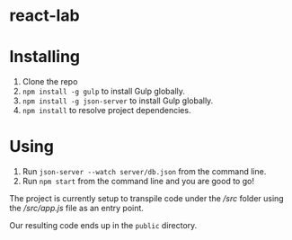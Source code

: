 # react-lab

# Installing

1. Clone the repo
2. `npm install -g gulp` to install Gulp globally.
3. `npm install -g json-server` to install Gulp globally.
4. `npm install` to resolve project dependencies.

# Using

1. Run `json-server --watch server/db.json` from the command line.
2. Run `npm start` from the command line and you are good to go!

The project is currently setup to transpile code under the _/src_ folder using the _/src/app.js_
file as an entry point.

Our resulting code ends up in the `public` directory.